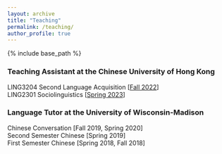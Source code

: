 ```yaml
---
layout: archive
title: "Teaching"
permalink: /teaching/
author_profile: true
---
```


{% include base_path %}

### Teaching Assistant at the Chinese University of Hong Kong

LING3204 Second Language Acquisition \[[Fall 2022](https://lukeyigechen.github.io/teaching/ling3204/fa22)\] \
LING2301 Sociolinguistics \[[Spring 2023](https://lukeyigechen.github.io/teaching/ling2301/sp23)\]

### Language Tutor at the University of Wisconsin-Madison

Chinese Conversation \[Fall 2019, Spring 2020\] \
Second Semester Chinese \[Spring 2019\] \
First Semester Chinese \[Spring 2018, Fall 2018\]

<!--
{% for post in site.teaching reversed %}
  {% include archive-single.html %}
{% endfor %}
-->
